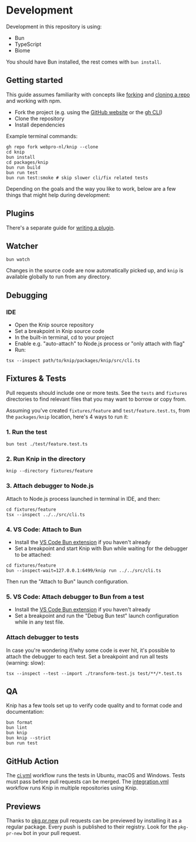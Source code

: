 # Development

Development in this repository is using:

- Bun
- TypeScript
- Biome

You should have Bun installed, the rest comes with `bun install`.

## Getting started

This guide assumes familiarity with concepts like [forking][1] and [cloning a
repo][2] and working with npm.

- Fork the project (e.g. using the [GitHub website][3] or the [gh CLI][4])
- Clone the repository
- Install dependencies

Example terminal commands:

```shell
gh repo fork webpro-nl/knip --clone
cd knip
bun install
cd packages/knip
bun run build
bun run test
bun run test:smoke # skip slower cli/fix related tests
```

Depending on the goals and the way you like to work, below are a few things that
might help during development:

## Plugins

There's a separate guide for [writing a plugin][5].

## Watcher

```shell
bun watch
```

Changes in the source code are now automatically picked up, and `knip` is
available globally to run from any directory.

## Debugging

### IDE

- Open the Knip source repository
- Set a breakpoint in Knip source code
- In the built-in terminal, cd to your project
- Enable e.g. "auto-attach" to Node.js process or "only attach with flag"
- Run:

```shell
tsx --inspect path/to/knip/packages/knip/src/cli.ts
```

## Fixtures & Tests

Pull requests should include one or more tests. See the `tests` and `fixtures`
directories to find relevant files that you may want to borrow or copy from.

Assuming you've created `fixtures/feature` and `test/feature.test.ts`, from the
`packages/knip` location, here's 4 ways to run it:

### 1. Run the test

```shell
bun test ./test/feature.test.ts
```

### 2. Run Knip in the directory

```shell
knip --directory fixtures/feature
```

### 3. Attach debugger to Node.js

Attach to Node.js process launched in terminal in IDE, and then:

```shell
cd fixtures/feature
tsx --inspect ../../src/cli.ts
```

### 4. VS Code: Attach to Bun

- Install the
  [VS Code Bun extension](https://marketplace.visualstudio.com/items?itemName=oven.bun-vscode)
  if you haven't already
- Set a breakpoint and start Knip with Bun while waiting for the debugger to be
  attached:

```shell
cd fixtures/feature
bun --inspect-wait=127.0.0.1:6499/knip run ../../src/cli.ts
```

Then run the "Attach to Bun" launch configuration.

### 5. VS Code: Attach debugger to Bun from a test

- Install the
  [VS Code Bun extension](https://marketplace.visualstudio.com/items?itemName=oven.bun-vscode)
  if you haven't already
- Set a breakpoint and run the "Debug Bun test" launch configuration while in
  any test file.

### Attach debugger to tests

In case you're wondering if/why some code is ever hit, it's possible to attach
the debugger to each test. Set a breakpoint and run all tests (warning: slow):

```shell
tsx --inspect --test --import ./transform-test.js test/**/*.test.ts
```

## QA

Knip has a few tools set up to verify code quality and to format code and
documentation:

```shell
bun format
bun lint
bun knip
bun knip --strict
bun run test
```

## GitHub Action

The [ci.yml][7] workflow runs the tests in Ubuntu, macOS and Windows. Tests must
pass before pull requests can be merged. The [integration.yml][8] workflow runs
Knip in multiple repositories using Knip.

## Previews

Thanks to [pkg.pr.new](https://pkg.pr.new) pull requests can be previewed by
installing it as a regular package. Every push is published to their registry.
Look for the `pkg-pr-new` bot in your pull request.

[1]: https://docs.github.com/get-started/quickstart/fork-a-repo
[2]:
  https://docs.github.com/en/repositories/creating-and-managing-repositories/cloning-a-repository
[3]: https://github.com/webpro-nl/knip
[4]: https://cli.github.com/
[5]: https://knip.dev/guides/writing-a-plugin/
[6]: ../.vscode/launch.json
[7]: https://github.com/webpro-nl/knip/actions/workflows/ci.yml
[8]: https://github.com/webpro-nl/knip/actions/workflows/integration.yml
